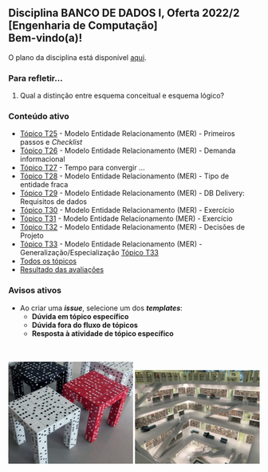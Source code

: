 ## Disciplina **BANCO DE DADOS I**, Oferta 2022/2<br>[Engenharia de Computação]<br>Bem-vindo(a)!<br> 

O plano da disciplina está disponível [aqui](./media/bd-2022-2-bec-plano.pdf).<br>

### Para refletir...

1. Qual a distinção entre esquema conceitual e esquema lógico?

### Conteúdo ativo

- [Tópico T25](./topicos/topico-25.md) - Modelo Entidade Relacionamento (MER) - Primeiros passos e _Checklist_
- [Tópico T26](./topicos/topico-26.md) - Modelo Entidade Relacionamento (MER) - Demanda informacional
- [Tópico T27](./topicos/topico-27.md) - Tempo para convergir ...
- [Tópico T28](./topicos/topico-28.md) - Modelo Entidade Relacionamento (MER) - Tipo de entidade fraca
- [Tópico T29](./topicos/topico-29.md) - Modelo Entidade Relacionamento (MER) - DB Delivery: Requisitos de dados
- [Tópico T30](./topicos/topico-30.md) - Modelo Entidade Relacionamento (MER) - Exercício
- [Tópico T31](./topicos/topico-31.md) - Modelo Entidade Relacionamento (MER) - Exercício
- [Tópico T32](./topicos/topico-32.md) - Modelo Entidade Relacionamento (MER) - Decisões de Projeto
- [Tópico T33](./topicos/topico-33.md) - Modelo Entidade Relacionamento (MER) - Generalização/Especialização
[Tópico T33](./topico-33.md)
- [Todos os tópicos](topicos/topicos.md)
- [Resultado das avaliações](./topicos/tresultado.md)

### Avisos ativos

- Ao criar uma _**issue**_, selecione um dos _**templates**_:
  - **Dúvida em tópico específico**
  - **Dúvida fora do fluxo de tópicos**
  - **Resposta à atividade de tópico específico**

<br>
<br>
<img src="./media/fig-bd-ilustracao.jpg" width="250">
<img src="./media/tobias-fischer-PkbZahEG2Ng-unsplash.jpg" width="250">

